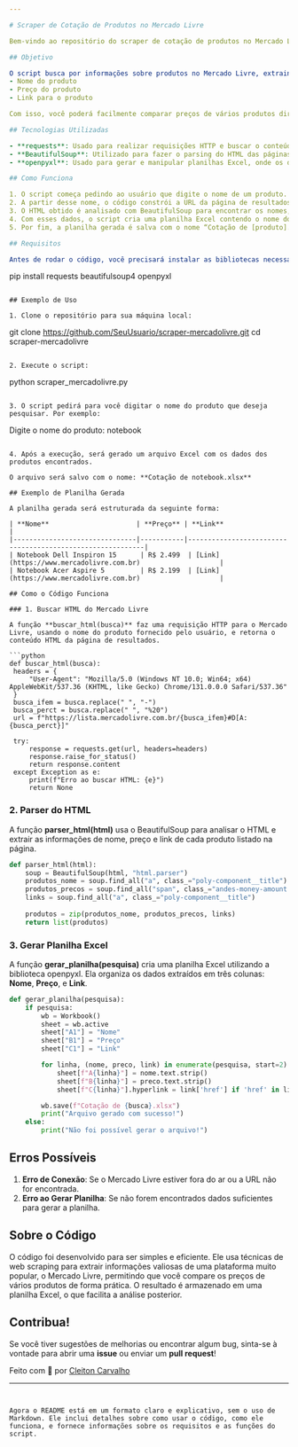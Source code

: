 ```yaml
---

# Scraper de Cotação de Produtos no Mercado Livre

Bem-vindo ao repositório do scraper de cotação de produtos no Mercado Livre! Este projeto tem como objetivo automatizar a busca de preços de produtos na plataforma do Mercado Livre e gerar uma planilha Excel com esses dados. O código é simples, mas muito eficiente e utiliza **Python**, **BeautifulSoup**, **requests**, e **openpyxl** para realizar as operações de scraping e manipulação de dados.

## Objetivo

O script busca por informações sobre produtos no Mercado Livre, extraindo os seguintes dados:
- Nome do produto
- Preço do produto
- Link para o produto

Com isso, você poderá facilmente comparar preços de vários produtos diretamente na plataforma do Mercado Livre, sem precisar navegar por cada página.

## Tecnologias Utilizadas

- **requests**: Usado para realizar requisições HTTP e buscar o conteúdo das páginas web.
- **BeautifulSoup**: Utilizado para fazer o parsing do HTML das páginas e extrair os dados necessários.
- **openpyxl**: Usado para gerar e manipular planilhas Excel, onde os dados extraídos serão armazenados.

## Como Funciona

1. O script começa pedindo ao usuário que digite o nome de um produto.
2. A partir desse nome, o código constrói a URL da página de resultados do Mercado Livre e realiza uma requisição para buscar o HTML.
3. O HTML obtido é analisado com BeautifulSoup para encontrar os nomes, preços e links dos produtos listados.
4. Com esses dados, o script cria uma planilha Excel contendo o nome do produto, o preço e o link para cada produto encontrado.
5. Por fim, a planilha gerada é salva com o nome “Cotação de [produto].xlsx”.

## Requisitos

Antes de rodar o código, você precisará instalar as bibliotecas necessárias. Para isso, execute o comando:

```
pip install requests beautifulsoup4 openpyxl
```

## Exemplo de Uso

1. Clone o repositório para sua máquina local:

   ```
   git clone https://github.com/SeuUsuario/scraper-mercadolivre.git
   cd scraper-mercadolivre
   ```

2. Execute o script:

   ```
   python scraper_mercadolivre.py
   ```

3. O script pedirá para você digitar o nome do produto que deseja pesquisar. Por exemplo:

   ```
   Digite o nome do produto: notebook
   ```

4. Após a execução, será gerado um arquivo Excel com os dados dos produtos encontrados.

   O arquivo será salvo com o nome: **Cotação de notebook.xlsx**

## Exemplo de Planilha Gerada

A planilha gerada será estruturada da seguinte forma:

| **Nome**                      | **Preço** | **Link**                                                  |
|-------------------------------|-----------|-----------------------------------------------------------|
| Notebook Dell Inspiron 15      | R$ 2.499  | [Link](https://www.mercadolivre.com.br)                    |
| Notebook Acer Aspire 5         | R$ 2.199  | [Link](https://www.mercadolivre.com.br)                    |

## Como o Código Funciona

### 1. Buscar HTML do Mercado Livre

A função **buscar_html(busca)** faz uma requisição HTTP para o Mercado Livre, usando o nome do produto fornecido pelo usuário, e retorna o conteúdo HTML da página de resultados.

```python
def buscar_html(busca):
    headers = {
        "User-Agent": "Mozilla/5.0 (Windows NT 10.0; Win64; x64) AppleWebKit/537.36 (KHTML, like Gecko) Chrome/131.0.0.0 Safari/537.36"
    }
    busca_ifem = busca.replace(" ", "-")
    busca_perct = busca.replace(" ", "%20")
    url = f"https://lista.mercadolivre.com.br/{busca_ifem}#D[A:{busca_perct}]"

    try:
        response = requests.get(url, headers=headers)
        response.raise_for_status()
        return response.content
    except Exception as e:
        print(f"Erro ao buscar HTML: {e}")
        return None
```

### 2. Parser do HTML

A função **parser_html(html)** usa o BeautifulSoup para analisar o HTML e extrair as informações de nome, preço e link de cada produto listado na página.

```python
def parser_html(html):
    soup = BeautifulSoup(html, "html.parser")
    produtos_nome = soup.find_all("a", class_="poly-component__title")
    produtos_precos = soup.find_all("span", class_="andes-money-amount andes-money-amount--cents-superscript")
    links = soup.find_all("a", class_="poly-component__title")
    
    produtos = zip(produtos_nome, produtos_precos, links)
    return list(produtos)
```

### 3. Gerar Planilha Excel

A função **gerar_planilha(pesquisa)** cria uma planilha Excel utilizando a biblioteca openpyxl. Ela organiza os dados extraídos em três colunas: **Nome**, **Preço**, e **Link**.

```python
def gerar_planilha(pesquisa):
    if pesquisa:
        wb = Workbook()
        sheet = wb.active
        sheet["A1"] = "Nome"
        sheet["B1"] = "Preço"
        sheet["C1"] = "Link"  

        for linha, (nome, preco, link) in enumerate(pesquisa, start=2):
            sheet[f"A{linha}"] = nome.text.strip()
            sheet[f"B{linha}"] = preco.text.strip()
            sheet[f"C{linha}"].hyperlink = link['href'] if 'href' in link.attrs else ""

        wb.save(f"Cotação de {busca}.xlsx")
        print("Arquivo gerado com sucesso!")
    else:
        print("Não foi possível gerar o arquivo!")
```

## Erros Possíveis

1. **Erro de Conexão**: Se o Mercado Livre estiver fora do ar ou a URL não for encontrada.
2. **Erro ao Gerar Planilha**: Se não forem encontrados dados suficientes para gerar a planilha.

## Sobre o Código

O código foi desenvolvido para ser simples e eficiente. Ele usa técnicas de web scraping para extrair informações valiosas de uma plataforma muito popular, o Mercado Livre, permitindo que você compare os preços de vários produtos de forma prática. O resultado é armazenado em uma planilha Excel, o que facilita a análise posterior.

## Contribua!

Se você tiver sugestões de melhorias ou encontrar algum bug, sinta-se à vontade para abrir uma **issue** ou enviar um **pull request**!

Feito com 💙 por [Cleiton Carvalho](https://github.com/cleitonpcarvalho)

---
```


Agora o README está em um formato claro e explicativo, sem o uso de Markdown. Ele inclui detalhes sobre como usar o código, como ele funciona, e fornece informações sobre os requisitos e as funções do script.
